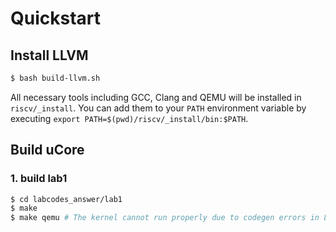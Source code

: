 # Quickstart

## Install LLVM

```bash
$ bash build-llvm.sh
```

All necessary tools including GCC, Clang and QEMU will be installed in `riscv/_install`.
You can add them to your `PATH` environment variable by executing `export PATH=$(pwd)/riscv/_install/bin:$PATH`.

## Build uCore

### 1. build lab1

```bash
$ cd labcodes_answer/lab1
$ make
$ make qemu # The kernel cannot run properly due to codegen errors in LLVM
```
